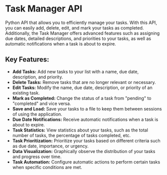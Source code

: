 
# Task Manager API

Python API that allows you to efficiently manage your tasks. With this API, you can easily add, delete, edit, and mark your tasks as completed. Additionally, the Task Manager offers advanced features such as assigning due dates, detailed descriptions, and priorities to your tasks, as well as automatic notifications when a task is about to expire.

## Key Features:

- **Add Tasks:** Add new tasks to your list with a name, due date, description, and priority.
- **Delete Tasks:** Remove tasks that are no longer relevant or necessary.
- **Edit Tasks:** Modify the name, due date, description, or priority of an existing task.
- **Mark as Completed:** Change the status of a task from "pending" to "completed" and vice versa.
- **Save and Load:** Save your tasks to a file to keep them between sessions of using the application.
- **Due Date Notifications:** Receive automatic notifications when a task is about to expire.
- **Task Statistics:** View statistics about your tasks, such as the total number of tasks, the percentage of tasks completed, etc.
- **Task Prioritization:** Prioritize your tasks based on different criteria such as due date, importance, or urgency.
- **Data Visualization:** Graphically observe the distribution of your tasks and progress over time.
- **Task Automation:** Configure automatic actions to perform certain tasks when specific conditions are met.
